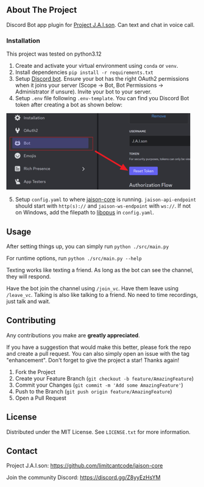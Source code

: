 ## About The Project

Discord Bot app plugin for [Project J.A.I.son](https://github.com/limitcantcode/jaison-core). Can text and chat in voice call.

### Installation

This project was tested on python3.12
 
1. Create and activate your virtual environment using `conda` or `venv`.
2. Install dependencies `pip install -r requirements.txt`
3. Setup [Discord bot](https://discord.com/developers/applications). Ensure your bot has the right OAuth2 permissions when it joins your server (Scope -> Bot, Bot Permissions -> Administrator if unsure). Invite your bot to your server.
4. Setup `.env` file following `.env-template`. You can find you Discord Bot token after creating a bot as shown below:

<img src="./assets/discord_1.png" alt="discord bot token location" height="200"/>

5. Setup `config.yaml` to where [jaison-core](https://github.com/limitcantcode/jaison-core) is running. `jaison-api-endpoint` should start with `http(s)://` and `jaison-ws-endpoint` with `ws://`. If not on Windows, add the filepath to [libopus](https://github.com/shardlab/discordrb/wiki/Installing-libopus) in `config.yaml`.

## Usage

After setting things up, you can simply run `python ./src/main.py`

For runtime options, run `python ./src/main.py --help`

Texting works like texting a friend. As long as the bot can see the channel, they will respond.

Have the bot join the channel using `/join_vc`. Have them leave using `/leave_vc`. Talking is also like talking to a friend. No need to time recordings, just talk and wait.

## Contributing

Any contributions you make are **greatly appreciated**.

If you have a suggestion that would make this better, please fork the repo and create a pull request. You can also simply open an issue with the tag "enhancement".
Don't forget to give the project a star! Thanks again!

1. Fork the Project
2. Create your Feature Branch (`git checkout -b feature/AmazingFeature`)
3. Commit your Changes (`git commit -m 'Add some AmazingFeature'`)
4. Push to the Branch (`git push origin feature/AmazingFeature`)
5. Open a Pull Request

## License

Distributed under the MIT License. See `LICENSE.txt` for more information.

## Contact

Project J.A.I.son: https://github.com/limitcantcode/jaison-core

Join the community Discord: https://discord.gg/Z8yyEzHsYM
